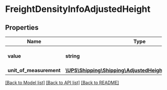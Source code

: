 # FreightDensityInfoAdjustedHeight

## Properties
Name | Type | Description | Notes
------------ | ------------- | ------------- | -------------
**value** | **string** | Adjusted height value. | 
**unit_of_measurement** | [**\UPS\Shipping\Shipping\AdjustedHeightUnitOfMeasurement**](AdjustedHeightUnitOfMeasurement.md) |  | 

[[Back to Model list]](../../README.md#documentation-for-models) [[Back to API list]](../../README.md#documentation-for-api-endpoints) [[Back to README]](../../README.md)

